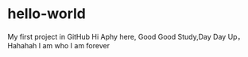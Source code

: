 # hello-world
My first project in GitHub
Hi Aphy here, Good Good Study,Day Day Up，Hahahah
I am who I am forever
